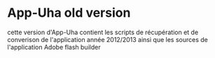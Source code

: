# App-Uha old version
cette version d'App-Uha contient les scripts de récupération et de converison de l'application année 2012/2013 ainsi que les sources de l'application Adobe flash builder
